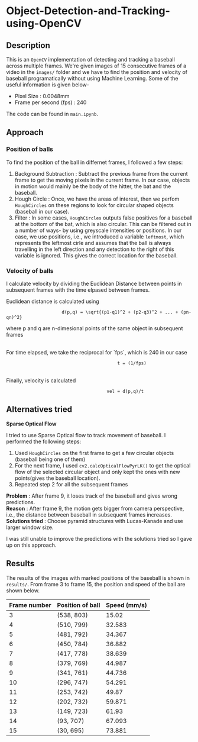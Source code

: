 # Object-Detection-and-Tracking-using-OpenCV

## Description

This is an `OpenCV` implementation of detecting and tracking a baseball across multiple frames. We're given images of 15 consecutive frames of a video in the `images/` folder and we have to find the position and velocity of baseball programatically without using Machine Learning. Some of the useful information is given below-
- Pixel Size : 0.0048mm
- Frame per second (fps) : 240

The code can be found in `main.ipynb`.

## Approach

### Position of balls

To find the position of the ball in differnet frames, I followed a few steps:

1. Background Subtraction :  Subtract the previous frame from the current frame to get the moving pixels in the current frame. In our case, objects in motion would mainly be the body of the hitter, the bat and the baseball.
2. Hough Circle : Once, we have the areas of interest, then we perfom `HoughCircles` on these regions to look for circular shaped objects (baseball in our case).
3. Filter : In some cases, `HoughCircles` outputs false positives for a baseball at the bottom of the bat, which is also circular. This can be filtered out in a number of ways- by using greyscale intensities or positions. In our case, we use positions, i.e., we introduced a variable `leftmost`, which represents the leftmost cirle and assumes that the ball is always travelling in the left direction and any detection to the right of this variable is ignored. This gives the correct location for the baseball.

### Velocity of balls

I calculate velocity by dividing the Euclidean Distance between points in subsequent frames with the time elpased between frames.

Euclidean distance is calculated using 

                         d(p,q) = \sqrt{(p1-q1)^2 + (p2-q3)^2 + ... + (pn-qn)^2}
where p and q are n-dimesional points of the same object in subsequent frames</center>

<br>
For time elapsed, we take the reciprocal for `fps`, which is 240 in our case

                                              t = (1/fps)

<br>
Finally, velocity is calculated

                                          vel = d(p,q)/t



## Alternatives tried

**Sparse Optical Flow** 

I tried to use Sparse Optical flow to track movement of baseball. I performed the following steps:

1. Used `HoughCircles` on the first frame to get a few circular objects (baseball being one of them)
2. For the next frame, I used `cv2.calcOpticalFlowPyrLK()` to get the optical flow of the selected circular object and only kept the ones with new points(gives the baseball location).
3. Repeated step 2 for all the subsequent frames

**Problem** : After frame 9, it loses track of the baseball and gives wrong predictions. <br>
**Reason** : After frame 9, the motion gets bigger from camera perspective, i.e., the distance between baseball in subsequent frames increases.<br>
**Solutions tried** : Choose pyramid structures with Lucas-Kanade and use larger window size.<br>

I was still unable to improve the predictions with the solutions tried so I gave up on this approach.


## Results

The results of the images with marked positions of the baseball is shown in `results/`. From frame 3 to frame 15, the position and speed of the ball are shown below.

| Frame number | Position of ball  |  Speed (mm/s) | 
| ------------ | ------------- | ------------  |
| 3            |     (538, 803)  | 15.02|      
| 4            |  (510, 799)    |  32.583    | 
| 5            |  (481, 792)    |  34.367    | 
| 6            |  (450, 784)    |   36.882   | 
| 7            |  (417, 778)    |  38.639    | 
| 8            |  (379, 769)    |  44.987   | 
| 9            |  (341, 761)    |  44.736    | 
| 10            |  (296, 747)    |  54.291   | 
| 11           |  (253, 742)    |  49.87    | 
| 12           |  (202, 732)    |  59.871    | 
| 13           |  (149, 723)    |  61.93    | 
| 14           |  (93, 707)    |  67.093    | 
| 15           |  (30, 695)    |  73.881   | 

